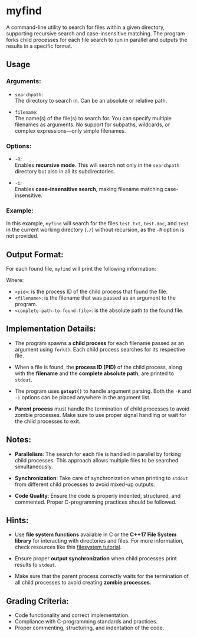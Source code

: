 # myfind

A command-line utility to search for files within a given directory, supporting recursive search and case-insensitive matching. The program forks child processes for each file search to run in parallel and outputs the results in a specific format.

## Usage

### Arguments:

- `searchpath`:  
  The directory to search in. Can be an absolute or relative path.
  
- `filename`:  
  The name(s) of the file(s) to search for. You can specify multiple filenames as arguments. No support for subpaths, wildcards, or complex expressions—only simple filenames.

### Options:

- `-R`:  
  Enables **recursive mode**. This will search not only in the `searchpath` directory but also in all its subdirectories.

- `-i`:  
  Enables **case-insensitive search**, making filename matching case-insensitive.

### Example:

In this example, `myfind` will search for the files `test.txt`, `test.doc`, and `test` in the current working directory (`./`) without recursion, as the `-R` option is not provided.

## Output Format:

For each found file, `myfind` will print the following information:


Where:
- `<pid>`: is the process ID of the child process that found the file.
- `<filename>`: is the filename that was passed as an argument to the program.
- `<complete-path-to-found-file>`: is the absolute path to the found file.

## Implementation Details:

- The program spawns a **child process** for each filename passed as an argument using `fork()`. Each child process searches for its respective file.
  
- When a file is found, the **process ID (PID)** of the child process, along with the **filename** and the **complete absolute path**, are printed to `stdout`.

- The program uses **`getopt()`** to handle argument parsing. Both the `-R` and `-i` options can be placed anywhere in the argument list.

- **Parent process** must handle the termination of child processes to avoid zombie processes. Make sure to use proper signal handling or wait for the child processes to exit.

## Notes:

- **Parallelism**: The search for each file is handled in parallel by forking child processes. This approach allows multiple files to be searched simultaneously.

- **Synchronization**: Take care of synchronization when printing to `stdout` from different child processes to avoid mixed-up outputs.

- **Code Quality**: Ensure the code is properly indented, structured, and commented. Proper C-programming practices should be followed.

## Hints:

- Use **file system functions** available in C or the **C++17 File System library** for interacting with directories and files. For more information, check resources like this [filesystem tutorial](https://www.geeksforgeeks.org/filesystem-library-in-cpp-17/).

- Ensure proper **output synchronization** when child processes print results to `stdout`.

- Make sure that the parent process correctly waits for the termination of all child processes to avoid creating **zombie processes**.

## Grading Criteria:

- Code functionality and correct implementation.
- Compliance with C-programming standards and practices.
- Proper commenting, structuring, and indentation of the code.
